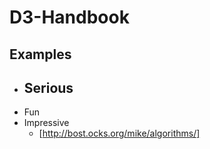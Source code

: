 # D3-Handbook

## Examples

- Serious
	-
- Fun
- Impressive
	- [http://bost.ocks.org/mike/algorithms/]
